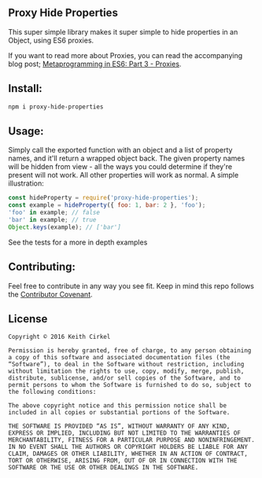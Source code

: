 ## Proxy Hide Properties

This super simple library makes it super simple to hide properties in an Object, using ES6 proxies.

If you want to read more about Proxies, you can read the accompanying blog post; [Metaprogramming in ES6: Part 3 - Proxies](https://www.keithcirkel.co.uk/metaprogramming-in-es6-part-3-proxies/).

## Install:

```bash
npm i proxy-hide-properties
```

## Usage:

Simply call the exported function with an object and a list of property names, and it'll return a wrapped object back. The given property names will be hidden from view - all the ways you could determine if they're present will not work. All other properties will work as normal. A simple illustration:

```js
const hideProperty = require('proxy-hide-properties');
const example = hideProperty({ foo: 1, bar: 2 }, 'foo');
'foo' in example; // false
'bar' in example; // true
Object.keys(example); // ['bar']
```

See the tests for a more in depth examples

## Contributing:

Feel free to contribute in any way you see fit. Keep in mind this repo follows the [Contributor Covenant](http://contributor-covenant.org/).

## License

```
Copyright © 2016 Keith Cirkel

Permission is hereby granted, free of charge, to any person obtaining a copy of this software and associated documentation files (the “Software”), to deal in the Software without restriction, including without limitation the rights to use, copy, modify, merge, publish, distribute, sublicense, and/or sell copies of the Software, and to permit persons to whom the Software is furnished to do so, subject to the following conditions:

The above copyright notice and this permission notice shall be included in all copies or substantial portions of the Software.

THE SOFTWARE IS PROVIDED “AS IS”, WITHOUT WARRANTY OF ANY KIND, EXPRESS OR IMPLIED, INCLUDING BUT NOT LIMITED TO THE WARRANTIES OF MERCHANTABILITY, FITNESS FOR A PARTICULAR PURPOSE AND NONINFRINGEMENT. IN NO EVENT SHALL THE AUTHORS OR COPYRIGHT HOLDERS BE LIABLE FOR ANY CLAIM, DAMAGES OR OTHER LIABILITY, WHETHER IN AN ACTION OF CONTRACT, TORT OR OTHERWISE, ARISING FROM, OUT OF OR IN CONNECTION WITH THE SOFTWARE OR THE USE OR OTHER DEALINGS IN THE SOFTWARE.
```
